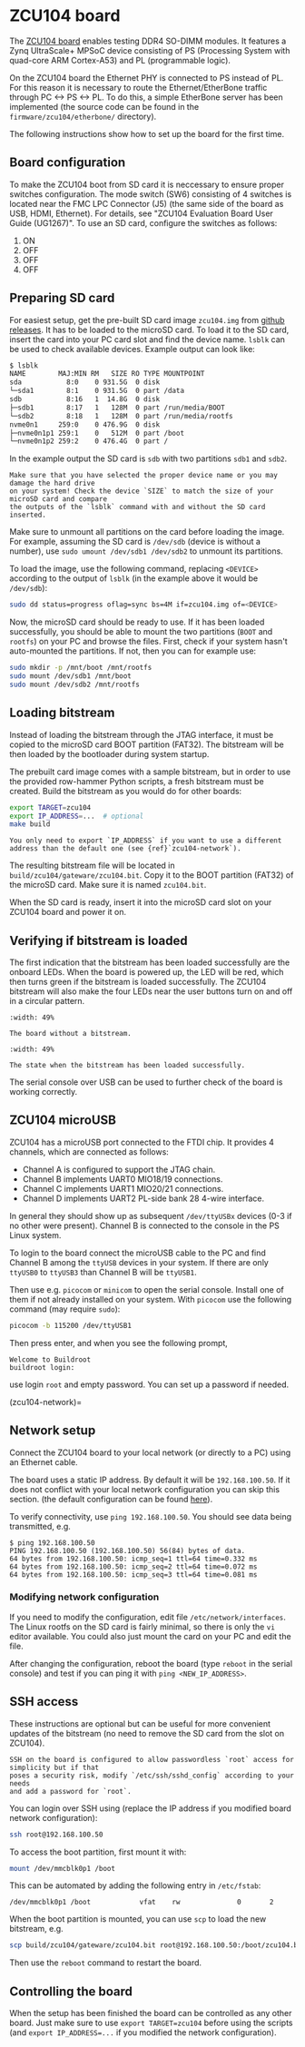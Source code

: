 # ZCU104 board

The [ZCU104 board](https://www.xilinx.com/products/boards-and-kits/zcu104.html) enables testing DDR4 SO-DIMM modules.
It features a Zynq UltraScale+ MPSoC device consisting of PS (Processing System with quad-core ARM Cortex-A53) and PL (programmable logic).

On the ZCU104 board the Ethernet PHY is connected to PS instead of PL.
For this reason it is necessary to route the Ethernet/EtherBone traffic through PC \<-> PS \<-> PL.
To do this, a simple EtherBone server has been implemented (the source code can be found in the `firmware/zcu104/etherbone/` directory).

The following instructions show how to set up the board for the first time.

## Board configuration

To make the ZCU104 boot from SD card it is neccessary to ensure proper switches configuration.
The mode switch (SW6) consisting of 4 switches is located near the FMC LPC Connector (J5)
(the same side of the board as USB, HDMI, Ethernet). For details, see "ZCU104 Evaluation Board User Guide (UG1267)".
To use an SD card, configure the switches as follows:

1. ON
2. OFF
3. OFF
4. OFF

## Preparing SD card

For easiest setup, get the pre-built SD card image `zcu104.img` from [github releases](https://github.com/antmicro/rowhammer-tester/releases/tag/zcu104-v0.2). It has to be loaded to the microSD card.
To load it to the SD card, insert the card into your PC card slot and find the device name.
`lsblk` can be used to check available devices. Example output can look like:

```sh
$ lsblk
NAME        MAJ:MIN RM   SIZE RO TYPE MOUNTPOINT
sda           8:0    0 931.5G  0 disk
└─sda1        8:1    0 931.5G  0 part /data
sdb           8:16   1  14.8G  0 disk
├─sdb1        8:17   1   128M  0 part /run/media/BOOT
└─sdb2        8:18   1   128M  0 part /run/media/rootfs
nvme0n1     259:0    0 476.9G  0 disk
├─nvme0n1p1 259:1    0   512M  0 part /boot
└─nvme0n1p2 259:2    0 476.4G  0 part /
```

In the example output the SD card is `sdb` with two partitions `sdb1` and `sdb2`.

```{warning}
Make sure that you have selected the proper device name or you may damage the hard drive
on your system! Check the device `SIZE` to match the size of your microSD card and compare
the outputs of the `lsblk` command with and without the SD card inserted.
```

Make sure to unmount all partitions on the card before loading the image.
For example, assuming the SD card is `/dev/sdb` (device is without a number),
use `sudo umount /dev/sdb1 /dev/sdb2` to unmount its partitions.

To load the image, use the following command, replacing `<DEVICE>` according to the output of `lsblk` (in the example above it would be `/dev/sdb`):

```sh
sudo dd status=progress oflag=sync bs=4M if=zcu104.img of=<DEVICE>
```

Now, the microSD card should be ready to use. If it has been loaded successfully, you should be
able to mount the two partitions (`BOOT` and `rootfs`) on your PC and browse the files.
First, check if your system hasn't auto-mounted the partitions. If not, then you can for example use:

```sh
sudo mkdir -p /mnt/boot /mnt/rootfs
sudo mount /dev/sdb1 /mnt/boot
sudo mount /dev/sdb2 /mnt/rootfs
```

## Loading bitstream

Instead of loading the bitstream through the JTAG interface, it must be copied to the microSD card BOOT partition (FAT32).
The bitstream will be then loaded by the bootloader during system startup.

The prebuilt card image comes with a sample bitstream, but in order to use the provided row-hammer Python scripts,
a fresh bitstream must be created. Build the bitstream as you would do for other boards:

```sh
export TARGET=zcu104
export IP_ADDRESS=...  # optional
make build
```

```{note}
You only need to export `IP_ADDRESS` if you want to use a different address than the default one (see {ref}`zcu104-network`).
```

The resulting bitstream file will be located in `build/zcu104/gateware/zcu104.bit`.
Copy it to the BOOT partition (FAT32) of the microSD card. Make sure it is named `zcu104.bit`.

When the SD card is ready, insert it into the microSD card slot on your ZCU104 board and power it on.

## Verifying if bitstream is loaded

The first indication that the bitstream has been loaded successfully are the onboard LEDs.
When the board is powered up, the LED will be red, which then turns green
if the bitstream is loaded successfully. The ZCU104 bitstream will also make the four LEDs near
the user buttons turn on and off in a circular pattern.

```{figure} zcu104_loading.jpg
:width: 49%

The board without a bitstream.
```

```{figure} zcu104_loaded.jpg
:width: 49%

The state when the bitstream has been loaded successfully.
```

The serial console over USB can be used to further check of the board is working correctly.

## ZCU104 microUSB

ZCU104 has a microUSB port connected to the FTDI chip. It provides 4 channels, which are connected as follows:

- Channel A is configured to support the JTAG chain.
- Channel B implements UART0 MIO18/19 connections.
- Channel C implements UART1 MIO20/21 connections.
- Channel D implements UART2 PL-side bank 28 4-wire interface.

In general they should show up as subsequent `/dev/ttyUSBx` devices (0-3 if no other were present).
Channel B is connected to the console in the PS Linux system.

To login to the board connect the microUSB cable to the PC and find Channel B among the `ttyUSB`
devices in your system. If there are only `ttyUSB0` to `ttyUSB3` than Channel B will be `ttyUSB1`.

Then use e.g. `picocom` or `minicom` to open the serial console. Install one of them if not already
installed on your system. With `picocom` use the following command (may require `sudo`):

```sh
picocom -b 115200 /dev/ttyUSB1
```

Then press enter, and when you see the following prompt,

```
Welcome to Buildroot
buildroot login:
```

use login `root` and empty password. You can set up a password if needed.

(zcu104-network)=

## Network setup

Connect the ZCU104 board to your local network (or directly to a PC) using an Ethernet cable.

The board uses a static IP address. By default it will be `192.168.100.50`.
If it does not conflict with your local network configuration you can skip this section.
(the default configuration can be found [here](https://github.com/antmicro/rowhammer-tester/blob/master/firmware/zcu104/buildroot/rootfs_overlay/etc/network/interfaces)).

To verify connectivity, use `ping 192.168.100.50`.
You should see data being transmitted, e.g.

```
$ ping 192.168.100.50
PING 192.168.100.50 (192.168.100.50) 56(84) bytes of data.
64 bytes from 192.168.100.50: icmp_seq=1 ttl=64 time=0.332 ms
64 bytes from 192.168.100.50: icmp_seq=2 ttl=64 time=0.072 ms
64 bytes from 192.168.100.50: icmp_seq=3 ttl=64 time=0.081 ms
```

### Modifying network configuration

If you need to modify the configuration, edit file `/etc/network/interfaces`.
The Linux rootfs on the SD card is fairly minimal, so there is only the `vi` editor available.
You could also just mount the card on your PC and edit the file.

After changing the configuration, reboot the board (type `reboot` in the serial console)
and test if you can ping it with `ping <NEW_IP_ADDRESS>`.

## SSH access

These instructions are optional but can be useful for more convenient updates of the bitstream
(no need to remove the SD card from the slot on ZCU104).

```{note}
SSH on the board is configured to allow passwordless `root` access for simplicity but if that
poses a security risk, modify `/etc/ssh/sshd_config` according to your needs
and add a password for `root`.
```

You can login over SSH using (replace the IP address if you modified board network configuration):

```sh
ssh root@192.168.100.50
```

To access the boot partition, first mount it with:

```sh
mount /dev/mmcblk0p1 /boot
```

This can be automated by adding the following entry in `/etc/fstab`:

```
/dev/mmcblk0p1 /boot            vfat    rw              0       2
```

When the boot partition is mounted, you can use `scp` to load the new bitstream, e.g.

```sh
scp build/zcu104/gateware/zcu104.bit root@192.168.100.50:/boot/zcu104.bit
```

Then use the `reboot` command to restart the board.

## Controlling the board

When the setup has been finished the board can be controlled as any other board.
Just make sure to use `export TARGET=zcu104` before using the scripts (and
`export IP_ADDRESS=...` if you modified the network configuration).
